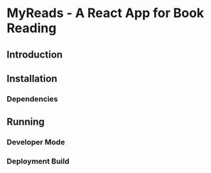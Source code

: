# MyReads - A React App for Book Reading

## Introduction

## Installation

### Dependencies

## Running

### Developer Mode

### Deployment Build
